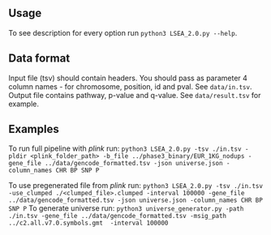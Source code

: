 ## Usage

To see description for every option run `python3 LSEA_2.0.py --help`.

## Data format

Input file (tsv) should contain headers. You should pass as parameter 4 column names - for chromosome, position, id and pval. See  `data/in.tsv`.
Output file contains pathway, p-value and q-value. See `data/result.tsv` for example.

## Examples
To run full pipeline with *plink* run:
`
python3 LSEA_2.0.py -tsv ./in.tsv -pldir <plink_folder_path> -b_file ../phase3_binary/EUR_1KG_nodups -gene_file ../data/gencode_formatted.tsv -json universe.json -column_names CHR BP SNP P
`


To use pregenerated file from *plink* run:
`
python3 LSEA_2.0.py -tsv ./in.tsv -use_clumped ./<clumped_file>.clumped -interval 100000 -gene_file ../data/gencode_formatted.tsv -json universe.json -column_names CHR BP SNP P
`
To generate universe run:
`
python3 universe_generator.py -path ./in.tsv -gene_file ../data/gencode_formatted.tsv -msig_path ../c2.all.v7.0.symbols.gmt  -interval 100000
`
